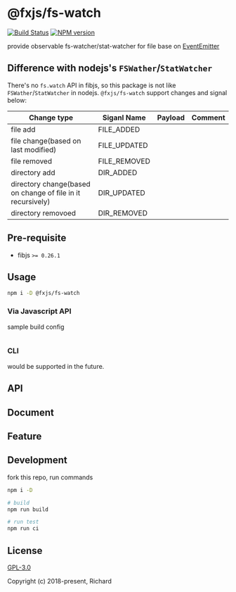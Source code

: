 # @fxjs/fs-watch

[![Build Status](https://travis-ci.org/fxjs/fs-watch.svg)](https://travis-ci.org/fxjs/fs-watch)
[![NPM version](https://img.shields.io/npm/v/@fxjs/fs-watch.svg)](https://www.npmjs.org/package/@fxjs/fs-watch)

provide observable fs-watcher/stat-watcher for file base on [EventEmitter]

## Difference with nodejs's `FSWather`/`StatWatcher`

There's no `fs.watch` API in fibjs, so this package is not like `FSWather`/`StatWatcher` in nodejs. `@fxjs/fs-watch` support changes and signal below:


| Change type | Siganl Name | Payload | Comment |
| --- | --- | --- | --- |
| file add | FILE_ADDED | | |
| file change(based on last modified) | FILE_UPDATED | | |
| file removed | FILE_REMOVED | | |
| directory add | DIR_ADDED | | |
| directory change(based on change of file in it recursively) | DIR_UPDATED | | |
| directory removoed | DIR_REMOVED | | |

## Pre-requisite

* fibjs `>= 0.26.1`

## Usage

```bash
npm i -D @fxjs/fs-watch
```

### Via Javascript API

sample build config

```javascript
```

### CLI

would be supported in the future.

## API

## Document

## Feature

## Development

fork this repo, run commands

```bash
npm i -D

# build
npm run build

# run test
npm run ci
```

## License

[GPL-3.0](https://opensource.org/licenses/GPL-3.0)

Copyright (c) 2018-present, Richard

[EventEmitter]:http://fibjs.org/docs/manual/object/ifs/eventemitter.md.html